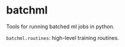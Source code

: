 # batchml
Tools for running batched ml jobs in python.

`batchml.routines`: high-level training routines.
